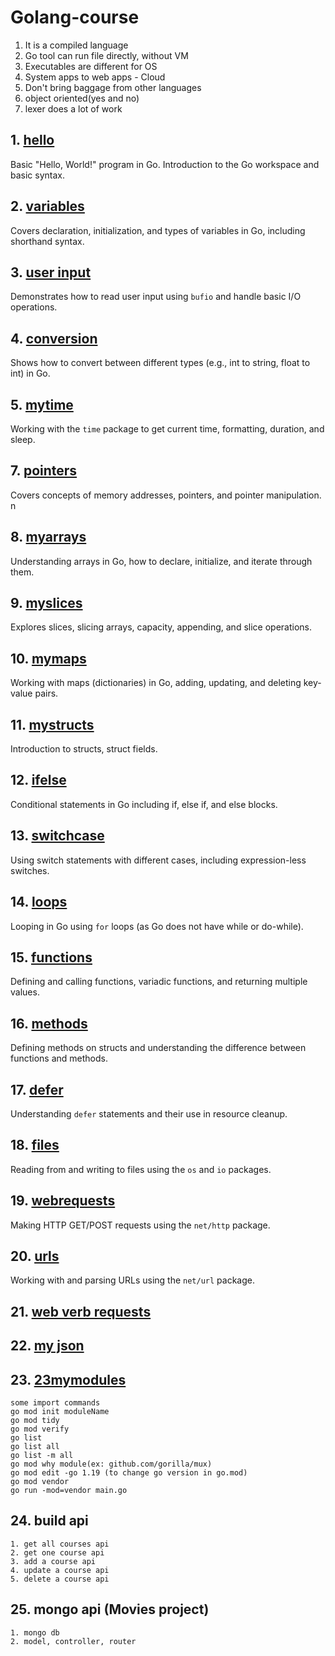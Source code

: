 # Golang-course

1. It is a compiled language
2. Go tool can run file directly, without VM
3. Executables are different for OS
4. System apps to web apps - Cloud
5. Don't bring baggage from other languages
6. object oriented(yes and no)
7. lexer does a lot of work

## 1. [hello](01hello)
Basic "Hello, World!" program in Go. Introduction to the Go workspace and basic syntax.

## 2. [variables](02variables)
Covers declaration, initialization, and types of variables in Go, including shorthand syntax.

## 3. [user input](03userinput)
Demonstrates how to read user input using `bufio` and handle basic I/O operations.

## 4. [conversion](04conversion)
Shows how to convert between different types (e.g., int to string, float to int) in Go.

## 5. [mytime](05mytime)
Working with the `time` package to get current time, formatting, duration, and sleep.

## 7. [pointers](07mypointers)
Covers concepts of memory addresses, pointers, and pointer manipulation.
n
## 8. [myarrays](08myarrays)
Understanding arrays in Go, how to declare, initialize, and iterate through them.

## 9. [myslices](09myslices)
Explores slices, slicing arrays, capacity, appending, and slice operations.

## 10. [mymaps](10mymaps)
Working with maps (dictionaries) in Go, adding, updating, and deleting key-value pairs.

## 11. [mystructs](11mystructs)
Introduction to structs, struct fields.

## 12. [ifelse](12ifelse)
Conditional statements in Go including if, else if, and else blocks.

## 13. [switchcase](13switchcase)
Using switch statements with different cases, including expression-less switches.

## 14. [loops](14loops)
Looping in Go using `for` loops (as Go does not have while or do-while).

## 15. [functions](15functions)
Defining and calling functions, variadic functions, and returning multiple values.

## 16. [methods](16methods)
Defining methods on structs and understanding the difference between functions and methods.

## 17. [defer](17defer)
Understanding `defer` statements and their use in resource cleanup.

## 18. [files](18files)
Reading from and writing to files using the `os` and `io` packages.

## 19. [webrequests](19webrequests)
Making HTTP GET/POST requests using the `net/http` package.

## 20. [urls](20urls)
Working with and parsing URLs using the `net/url` package.

## 21. [web verb requests](21webverbrequests)

## 22. [my json](22myjson)

## 23. [23mymodules](23mymodules)
    some import commands
    go mod init moduleName
    go mod tidy
    go mod verify
    go list
    go list all
    go list -m all
    go mod why module(ex: github.com/gorilla/mux)
    go mod edit -go 1.19 (to change go version in go.mod)
    go mod vendor
    go run -mod=vendor main.go

## 24. build api
    1. get all courses api
    2. get one course api
    3. add a course api
    4. update a course api
    5. delete a course api

## 25. mongo api (Movies project)
    1. mongo db
    2. model, controller, router


